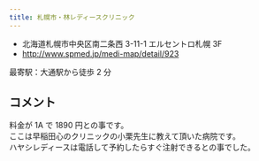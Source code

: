 ```yaml
---
title: 札幌市・林レディースクリニック
---
```


- 北海道札幌市中央区南二条西 3-11-1 エルセントロ札幌 3F
- <http://www.spmed.jp/medi-map/detail/923>

最寄駅：大通駅から徒歩 2 分

## コメント

料金が 1A で 1890 円との事です。  
ここは早稲田心のクリニックの小栗先生に教えて頂いた病院です。  
ハヤシレディースは電話して予約したらすぐ注射できるとの事でした｡
